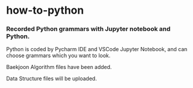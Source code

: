 # how-to-python

### Recorded Python grammars with Jupyter notebook and Python.

Python is coded by Pycharm IDE and VSCode Jupyter Notebook, and can choose grammars which you want to look.

Baekjoon Algorithm files have been added.

Data Structure files will be uploaded.
